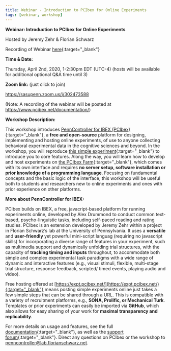 ```yaml
---
title: Webinar - Introduction to PCIbex for Online Experiments
tags: [webinar, workshop]
---
```


**Webinar: Introduction to PCIbex for Online Experiments**

Hosted by Jeremy Zehr & Florian Schwarz

Recording of Webinar
[here](https://upenn.zoom.us/rec/play/vpV5duGqrjw3GYfD5ASDVPR-W9S0fa-shCYa-vIPmke8AXMFMwCkNbJDZ-OvdR8MLUXMAf90APor761r?continueMode=true){:target="_blank"}

**Time & Date:**

Thursday, April 2nd, 2020, 1-2:30pm EDT (UTC-4) (hosts will be available for additional optional Q&A time until 3)

**Zoom link:** (just click to join)

<https://sasupenn.zoom.us/j/302473588>

(Note: A recording of the webinar will be posted at https://www.pcibex.net/documentation/)

**Workshop Description:**

This workshop introduces [PennController for IBEX (PCIbex)]({{site.baseurl}}){:target="_blank"},
a **free and open-source** platform for designing, implementing and hosting online
experiments, of use to anyone collecting behavioral experimental data in the cognitive
sciences and beyond. In the workshop, you will reproduce
[this simple experiment](https://expt.pcibex.net/ibexexps/example/TimedPictureSelection/experiment.html){:target="_blank"}
to introduce you to core features. Along the way, you will learn how to develop
and host experiments on [the PCIbex Farm](https://expt.pcibex.net/){:target="_blank"},
which comes with its own interface and requires
**no server setup, software installation or prior knowledge of a programming language**.
Focusing on fundamental concepts and the basic logic of the interface, this workshop
will be useful both to students and researchers new to online experiments and ones
with prior experience on other platforms.

**More about PennController for IBEX:**

PCIbex builds on IBEX, a free, javacript-based platform for running experiments online,
developed by Alex Drummond to conduct common text-based, psycho-linguistic tasks,
including self-paced reading and rating studies. PCIbex is an extension developed by
Jeremy Zehr within a project in Florian Schwarz’s lab at the University of Pennsylvania.
It uses a **versatile** and **user-friendly** yet powerful mini-script languag
(requiring no javascript skills) for incorporating a diverse range of features
in your experiment, such as multimedia support and dynamically unfolding trial
structures, with the capacity of **tracking timing and inputs** throughout,
to accommodate both simple and complex experimental task paradigms with a wide
range of dynamic and interactive features (e.g., visual stimuli, flexible,
multi-stage trial structure, response feedback, scripted/ timed events,
playing audio and video).

Free hosting offered at
[https://expt.pcibex.net/](https://expt.pcibex.net/){:target="_blank"}
means posting simple experiments online just takes a few simple steps that can be
shared through a URL. This is compatible with a variety of recruitment platforms,
e.g., **SONA, Prolific, or Mechanical Turk**. Templates or prior experiments can
easily be imported via **GitHub**, which also allows for easy sharing of your work
for **maximal transparency and replicability**.

For more details on usage and features, see the full
[documentation]({{site.baseurl}}){:target="_blank"}, as well as the
[support forum](https://www.pcibex.net/forums/forum/support/){:target="_blank"}.
Direct any questions on PCIbex or the workshop to
[penncontroller@lab.florianschwarz.net](mailto:penncontroller@lab.florianschwarz.net).
